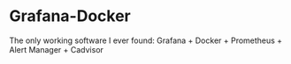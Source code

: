 # Grafana-Docker
The only working software I ever found: Grafana + Docker + Prometheus + Alert Manager + Cadvisor
